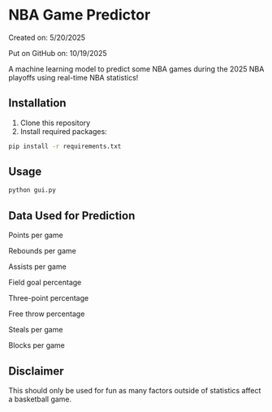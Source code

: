 # NBA Game Predictor

Created on: 5/20/2025

Put on GitHub on: 10/19/2025

A machine learning model to predict some NBA games during the 2025 NBA playoffs using real-time NBA statistics!

## Installation

1. Clone this repository
2. Install required packages:
```bash
pip install -r requirements.txt
```

## Usage
```bash
python gui.py
```

## Data Used for Prediction
Points per game

Rebounds per game

Assists per game

Field goal percentage

Three-point percentage

Free throw percentage

Steals per game

Blocks per game

## Disclaimer
This should only be used for fun as many factors outside of statistics affect a basketball game.
